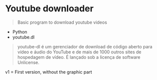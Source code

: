 # Youtube downloader

> Basic program to download youtube videos 

- Python
- youtube.dl

> youtube-dl é um gerenciador de download de código aberto para vídeo e áudio do YouTube e de mais de 1000 outros sites de hospedagem de vídeo. É lançado sob a licença de software Unlicense.

v1 = First version, without the graphic part
